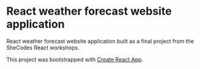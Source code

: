# React weather forecast website application

React weather forecast website application built as a final project from the SheCodes React workshops.


This project was bootstrapped with [Create React App](https://github.com/facebook/create-react-app).
